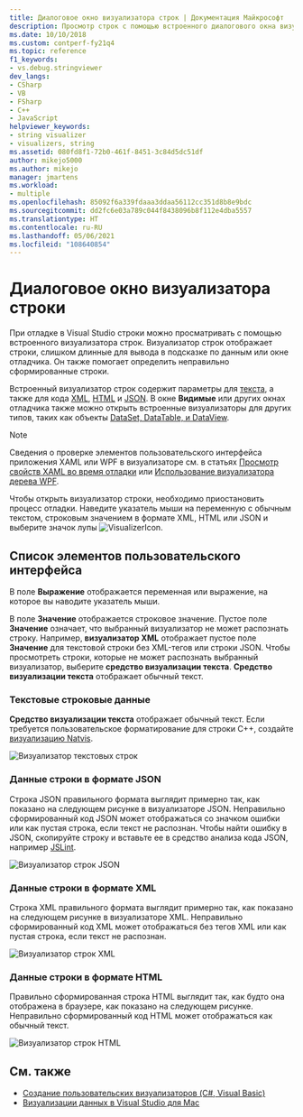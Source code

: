 ```yaml
---
title: Диалоговое окно визуализатора строк | Документация Майкрософт
description: Просмотр строк с помощью встроенного диалогового окна визуализатора строк при отладке в Visual Studio.
ms.date: 10/10/2018
ms.custom: contperf-fy21q4
ms.topic: reference
f1_keywords:
- vs.debug.stringviewer
dev_langs:
- CSharp
- VB
- FSharp
- C++
- JavaScript
helpviewer_keywords:
- string visualizer
- visualizers, string
ms.assetid: 080fd8f1-72b0-461f-8451-3c84d5dc51df
author: mikejo5000
ms.author: mikejo
manager: jmartens
ms.workload:
- multiple
ms.openlocfilehash: 85092f6a339fdaaa3ddaa56112cc351d8b8e9bdc
ms.sourcegitcommit: dd2fc6e03a789c044f8438096b8f112e4dba5557
ms.translationtype: HT
ms.contentlocale: ru-RU
ms.lasthandoff: 05/06/2021
ms.locfileid: "108640854"
---
```

# <a name="string-visualizer-dialog-box"></a>Диалоговое окно визуализатора строки

При отладке в Visual Studio строки можно просматривать с помощью встроенного визуализатора строк. Визуализатор строк отображает строки, слишком длинные для вывода в подсказке по данным или окне отладчика. Он также помогает определить неправильно сформированные строки.

Встроенный визуализатор строк содержит параметры для [текста](#text-string-data), а также для кода [XML](#xml-string-data), [HTML](#html-string-data) и [JSON](#json-string-data). В окне **Видимые** или других окнах отладчика также можно открыть встроенные визуализаторы для других типов, таких как объекты [DataSet, DataTable, и DataView](../debugger/dataset-visualizer-dialog-box.md).

> [!NOTE]
> Сведения о проверке элементов пользовательского интерфейса приложения XAML или WPF в визуализаторе см. в статьях [Просмотр свойств XAML во время отладки](../xaml-tools/inspect-xaml-properties-while-debugging.md) или [Использование визуализатора дерева WPF](../debugger/how-to-use-the-wpf-tree-visualizer.md).

Чтобы открыть визуализатор строки, необходимо приостановить процесс отладки. Наведите указатель мыши на переменную с обычным текстом, строковым значением в формате XML, HTML или JSON и выберите значок лупы ![VisualizerIcon](../debugger/media/dbg-tips-visualizer-icon.png "Значок визуализатора").

## <a name="uielement-list"></a>Список элементов пользовательского интерфейса

В поле **Выражение** отображается переменная или выражение, на которое вы наводите указатель мыши.

В поле **Значение** отображается строковое значение. Пустое поле **Значение** означает, что выбранный визуализатор не может распознать строку. Например, **визуализатор XML** отображает пустое поле **Значение** для текстовой строки без XML-тегов или строки JSON. Чтобы просмотреть строки, которые не может распознать выбранный визуализатор, выберите **средство визуализации текста**. **Средство визуализации текста** отображает обычный текст.

### <a name="text-string-data"></a>Текстовые строковые данные

**Средство визуализации текста** отображает обычный текст. Если требуется пользовательское форматирование для строки C++, создайте [визуализацию Natvis](../debugger/create-custom-views-of-native-objects.md).

![Визуализатор текстовых строк](../debugger/media/dbg-string-visualizer-text.png "Визуализатор текстовых строк")

### <a name="json-string-data"></a>Данные строки в формате JSON

Строка JSON правильного формата выглядит примерно так, как показано на следующем рисунке в визуализаторе JSON. Неправильно сформированный код JSON может отображаться со значком ошибки или как пустая строка, если текст не распознан. Чтобы найти ошибку в JSON, скопируйте строку и вставьте ее в средство анализа кода JSON, например [JSLint](https://www.jslint.com/).

![Визуализатор строк JSON](../debugger/media/dbg-tips-string-visualizer-json.png "Визуализатор строк JSON")

### <a name="xml-string-data"></a>Данные строки в формате XML

Строка XML правильного формата выглядит примерно так, как показано на следующем рисунке в визуализаторе XML. Неправильно сформированный код XML может отображаться без тегов XML или как пустая строка, если текст не распознан.

![Визуализатор строк XML](../debugger/media/dbg-string-visualizers-xml.png "Визуализатор строк XML")

### <a name="html-string-data"></a>Данные строки в формате HTML

Правильно сформированная строка HTML выглядит так, как будто она отображена в браузере, как показано на следующем рисунке. Неправильно сформированный код HTML может отображаться как обычный текст.

![Визуализатор строк HTML](../debugger/media/dbg-string-visualizers-html.png "Визуализатор строк HTML")

## <a name="see-also"></a>См. также

- [Создание пользовательских визуализаторов (C#, Visual Basic)](../debugger/create-custom-visualizers-of-data.md)
- [Визуализации данных в Visual Studio для Mac](/visualstudio/mac/data-visualizations)